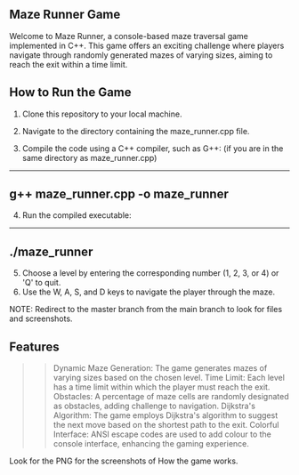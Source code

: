 Maze Runner Game
-------------------------------------------------------------------------------------------------------------------------------------------------------------------
Welcome to Maze Runner, a console-based maze traversal game implemented in C++. This game offers an exciting challenge where players navigate through randomly generated mazes of varying sizes, aiming to reach the exit within a time limit.


How to Run the Game
-------------------------------------------------------------------------------------------------------------------------------------------------------------------
1. Clone this repository to your local machine.
2. Navigate to the directory containing the maze_runner.cpp file.
   
3. Compile the code using a C++ compiler, such as G++: (if you are in the same directory as maze_runner.cpp)
-----------------------------------
g++ maze_runner.cpp -o maze_runner
-----------------------------------

4. Run the compiled executable:
--------------
./maze_runner
--------------

5. Choose a level by entering the corresponding number (1, 2, 3, or 4) or 'Q' to quit.
6. Use the W, A, S, and D keys to navigate the player through the maze.

NOTE: Redirect to the master branch from the main branch to look for files and screenshots.
   
Features
-------------------------------------------------------------------------------------------------------------------------------------------------------------------
>> Dynamic Maze Generation: The game generates mazes of varying sizes based on the chosen level.
>> Time Limit: Each level has a time limit within which the player must reach the exit.
>> Obstacles: A percentage of maze cells are randomly designated as obstacles, adding challenge to navigation.
>> Dijkstra's Algorithm: The game employs Dijkstra's algorithm to suggest the next move based on the shortest path to the exit.
>> Colorful Interface: ANSI escape codes are used to add colour to the console interface, enhancing the gaming experience.


Look for the PNG for the screenshots of How the game works.

